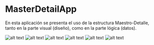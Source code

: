 # MasterDetailApp
En esta aplicación se presenta el uso de la estructura Maestro-Detalle, tanto en la parte visual (diseño), como en la parte lógica (datos).

![alt text](master-detail01.png) ![alt text](master-detail02.png) ![alt text](master-detail03.png) ![alt text](master-detail04.png) ![alt text](master-detail05.png) ![alt text](master-detail06.png)
